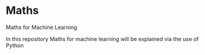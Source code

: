 # Maths
Maths for Machine Learning

In this repository Maths for machine learning will be explained via the use of Python
